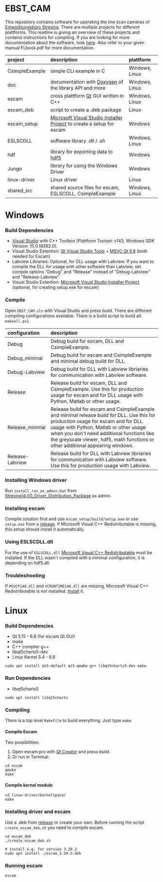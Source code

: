 ﻿# EBST_CAM
This repository contains software for operating the line scan cameras of [Entwicklungsbüro Stresing](http://stresing.de). There are multiple projects for different plattforms. This readme is giving an overview of these projects and contains instructions for compiling. If you are looking for more documentation about the software, look [here](https://entwicklungsburo-stresing.github.io/). Also refer to your given manual FLbook.pdf for more documentation.

project			| description																		| plattform
:---			| :---																				| :---
CsimpleExample	| simple CLI example in C															| Windows, Linux
doc				| documentation with [Doxygen](https://www.doxygen.nl/) of the library API and more	| Windows, Linux
escam			| cross plattform [Qt](https://www.qt.io/) GUI written in C++						| Windows, Linux
escam_deb		| script to create a .deb package													| Linux
escam_setup		| [Microsoft Visual Studio Installer Project](https://marketplace.visualstudio.com/items?itemName=VisualStudioClient.MicrosoftVisualStudio2017InstallerProjects) to create a setup for escam | Windows
ESLSCDLL		| software library .dll / .sh														| Windows, Linux
hdf				| library for exporting data to [hdf5](https://www.hdfgroup.org/solutions/hdf5/)	| Windows
Jungo			| library for using the Windows Driver												| Windows
linux-driver	| Linux driver																		| Linux
shared_src		| shared source files for escam, ESLSCDLL, CsimpleExample							| Windows, Linux

# Windows

### Build Dependencies
* [Visual Studio](https://visualstudio.microsoft.com/) with C++ Toolbox (Plattform Toolset: v143, Windows SDK Version: 10.0.18362.0).
* Visual Studio Extention: [Qt Visual Studio Tools](https://marketplace.visualstudio.com/items?itemName=TheQtCompany.QtVisualStudioTools2019) + [MSVC Qt 6.8](https://www.qt.io/download) (both needed for Escam)
* Labview Libraries: Optional, for DLL usage with Labview. If you want to compile the DLL for usage with other software than Labview, set compile options "Debug" and "Release" instead of "Debug-Labview" and "Release-Labview".
* Visual Studio Extention: [Microsoft Visual Studio Installer Project](https://marketplace.visualstudio.com/items?itemName=VisualStudioClient.MicrosoftVisualStudio2017InstallerProjects) (optional, for creating setup.exe for escam)

### Compile
Open `EBST_CAM.sln` with Visual Studio and press build. There are different compiling configurations available. There is a build script to build all: `makeall.ps1`.

configuration	| description
:---			| :---
Debug			| Debug build for escam, DLL and CsimpleExample.
Debug_minimal	| Debug build for escam and CsimpleExample and minimal debug build for DLL.
Debug-Labview	| Debug build for DLL with Labview libriaries for communication with Labview software.
Release			| Release build for escam, DLL and CsimpleExample. Use this for production usage for escam and for DLL usage with Python, Matlab or other usage.
Release_minimal	| Release build for escam and CsimpleExample and minimal release build for DLL. Use this for production usage for escam and for DLL usage with Python, Matlab or other usage when you don't need additional functions like the greyscale viewer, hdf5, math functions or other additional appearing windows.
Release-Labview	| Release build for DLL with Labview libriaries for communication with Labview software. Use this for production usage with Labview.

### Installing Windows driver
Run `install_run_as_admin.bat` from [Stresing14.00_Driver_Distribution_Package](http://stresing.de/dwnl/ebstdrv14v00.rar) as admin. 

### Installing escam
Compile solution first and use `escam_setup/build/setup.exe` or use `setup.exe` from a [release](https://github.com/Entwicklungsburo-Stresing/EBST_CAM/releases). If Microsoft Visual C++ Redistributable is missing, this setup should install it automatically.

### Using ESLSCDLL.dll
For the use of `ESLSCDLL.dll` [Microsoft Visual C++ Redistributable](https://aka.ms/vs/16/release/vc_redist.x64.exe) must be installed. If the DLL wasn`t compiled with a minimal configuration, it is depending on hdf5.dll.

### Troubleshooting
If `MSVCP140.dll` and `VCRUNTIME140.dll` are missing, Microsoft Visual C++ Redistributable is not installed. [Install](https://aka.ms/vs/16/release/vc_redist.x64.exe) it.

# Linux

### Build Dependencies
* Qt 5.15 - 6.8 (for escam Qt GUI)
* make
* C++ compiler g++
* libqt5charts5-dev
* Linux Kernel 5.4 - 6.8
```
sudo apt install qt5-default qt5-qmake g++ libqt5charts5-dev make
```

### Run Dependencies
* libqt5charts5
```
sudo apt install libqt5charts
```

### Compiling

There is a top level `Makefile` to build everything. Just type `make`.

#### Compile Escam
Two possibilities:
1. Open escam.pro with [Qt Creator](https://www.qt.io/product/development-tools) and press build.
2. Or run in Terminal:
```
cd escam
qmake
make
```
#### Compile kernel module
```
cd linux-driver/kernelspace/
make
```

### Installing driver and escam
Use a .deb from [release](https://github.com/Entwicklungsburo-Stresing/EBST_CAM/releases) or create your own. Before running the script `create_escam_deb.sh` you need to compile escam.
```
cd escam_deb
./create_escam_deb.sh

# install e.g. for version 3.20.3
sudo apt install ./escam_3.20-3.deb
```

### Running escam
```
escam
```
